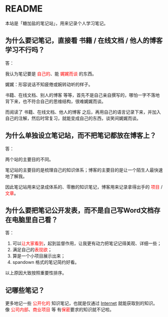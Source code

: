 # README

本站是「糖加盐的笔记站」，用来记录个人学习笔记。

## 为什么要记笔记，直接看 书籍 / 在线文档 / 他人的博客 学习不行吗？

答：

我认为笔记要是 <span style="color:red;">自己的</span>、能 <span style="color:red;">娓娓而谈</span> 的东西。

娓娓：形容说话不知疲倦或婉转动听的样子。

书籍、在线文档、别人的博客 等等，首先不是自己亲自撰写的，哪怕一字不落地背下来，也不符合自己的思维结构，很难娓娓而谈。

而阅读了 书籍、在线文档、他人的博客 之后，再用自己的语言记录下来，并加入自己的注解，然后时常复习，就能变成自己的东西，谈笑间娓娓而谈。

## 为什么单独设立笔记站，而不把笔记都放在博客上？

答：

两个站的主要目的不同。

笔记站的主要目的是梳理自己的知识体系；博客的主要目的是让一个陌生人最快速地了解我。

因此笔记站用来记录成体系的、零散的知识笔记，博客用来记录拿得出手的 <span style="color:red;">项目</span> / <span style="color:red;">文章</span>。

## 为什么要把笔记公开发表，而不是自己写Word文档存在电脑里自己看？

答：

1. 可以<span style="color:red;">让大家看到</span>，起到监督作用，让我更有动力把笔记记得美观、详细一些；
2. 满足自己的<span style="color:red;">表现欲</span>；
3. 算是一个小项目展示出来；
4. spandown 格式的笔记简约好看。

以上原因大致按照重要性排序。

## 记哪些笔记？

更多地记一些 <span style="color:red;">公开化的</span> 知识笔记，也就是仅通过 [Internet](https://en.wikipedia.org/wiki/Internet) 就能获取到的知识。
像 <span style="color:red;">公司内部</span>、<span style="color:red;">商业项目</span> 等 有<span style="color:red;">保密</span>要求的知识就不记啦。
